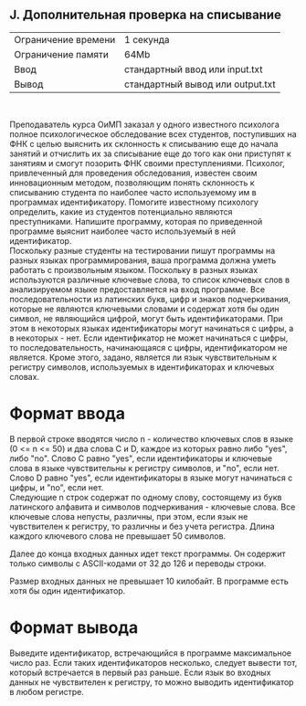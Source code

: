 ## J. Дополнительная проверка на списывание

|                     |           |
|---------------------|-----------|
| Ограничение времени | 1 секунда |
| Ограничение памяти  | 64Mb      |
| Ввод                | стандартный ввод или input.txt  |
| Вывод               | стандартный вывод или output.txt |

<br>

Преподаватель курса ОиМП заказал у одного известного психолога полное психологическое обследование всех студентов, поступивших на ФНК с целью выяснить их склонность к списыванию еще до начала занятий и отчислить их за списывание еще до того как они приступят к занятиям и смогут позорить ФНК своими преступлениями. Психолог, привлеченный для проведения обследования, известен своим инновационным методом, позволяющим понять склонность к списыванию студента по наиболее часто используемому им в программах идентификатору. Помогите известному психологу определить, какие из студентов потенциально являются преступниками. Напишите программу, которая по приведенной программе выяснит наиболее часто используемый в ней идентификатор.  
Поскольку разные студенты на тестировании пишут программы на разных языках программирования, ваша программа должна уметь работать с произвольным языком. Поскольку в разных языках используются различные ключевые слова, то список ключевых слов в анализируемом языке предоставляется на вход программе. Все последовательности из латинских букв, цифр и знаков подчеркивания, которые не являются ключевыми словами и содержат хотя бы один символ, не являющийся цифрой, могут быть идентификаторами. При этом в некоторых языках идентификаторы могут начинаться с цифры, а в некоторых - нет. Если идентификатор не может начинаться с цифры, то последовательность, начинающаяся с цифры, идентификатором не является. Кроме этого, задано, является ли язык чувствительным к регистру символов, используемых в идентификаторах и ключевых словах.

# Формат ввода

В первой строке вводятся число n - количество ключевых слов в языке (0 <= n <= 50) и два слова C и D, каждое из которых равно либо "yes", либо "no". Слово C равно "yes", если идентификаторы и ключевые слова в языке чувствительны к регистру символов, и "no", если нет. Слово D равно "yes", если идентификаторы в языке могут начинаться с цифры, и "no", если нет.  
Следующие n строк содержат по одному слову, состоящему из букв латинского алфавита и символов подчеркивания - ключевые слова. Все ключевые слова непусты, различны, при этом, если язык не чувствителен к регистру, то различны и без учета регистра. Длина каждого ключевого слова не превышает 50 символов.

Далее до конца входных данных идет текст программы. Он содержит только символы с ASCII-кодами от 32 до 126 и переводы строки.

Размер входных данных не превышает 10 килобайт. В программе есть хотя бы один идентификатор.

# Формат вывода

Выведите идентификатор, встречающийся в программе максимальное число раз. Если таких идентификаторов несколько, следует вывести тот, который встречается в первый раз раньше. Если язык во входных данных не чувствителен к регистру, то можно выводить идентификатор в любом регистре.
